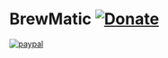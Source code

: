 
# BrewMatic [![Donate](https://img.shields.io/badge/Donate-PayPal-green.svg)](lk_number1@hotmail.it)

[![paypal](https://www.paypalobjects.com/en_US/i/btn/btn_donateCC_LG.gif)](lk_number1@hotmail.it)
